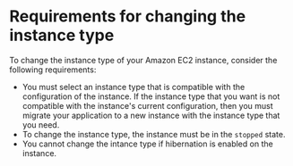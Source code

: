 # Requirements for changing the instance type<a name="resize-requirements"></a>

To change the instance type of your Amazon EC2 instance, consider the following requirements:
+ You must select an instance type that is compatible with the configuration of the instance\. If the instance type that you want is not compatible with the instance's current configuration, then you must migrate your application to a new instance with the instance type that you need\.
+ To change the instance type, the instance must be in the `stopped` state\.
+ You cannot change the intance type if hibernation is enabled on the instance\.